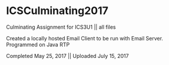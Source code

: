 # ICSCulminating2017
Culminating Assignment for ICS3U1 || all files

Created a locally hosted Email Client to be run with Email Server.  
Programmed on Java RTP

Completed May 25, 2017 || Uploaded July 15, 2017

